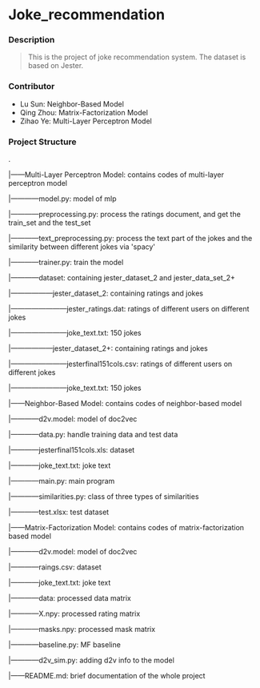 # Joke_recommendation

### Description

>  This is the project of joke recommendation system. The dataset is based on Jester.

### Contributor

- Lu Sun: Neighbor-Based Model
- Qing Zhou: Matrix-Factorization Model
- Zihao Ye: Multi-Layer Perceptron Model

### Project Structure

.

|——Multi-Layer Perceptron Model: contains codes of multi-layer perceptron model 

|————model.py: model of mlp

|————preprocessing.py: process the ratings document, and get the train_set and the test_set

|————text_preprocessing.py: process the text part of the jokes and the similarity between different jokes via 'spacy'

|————trainer.py: train the model

|————dataset: containing jester_dataset_2 and jester_data_set_2+

|——————jester_dataset_2: containing ratings and jokes

|————————jester_ratings.dat: ratings of different users on different jokes

|————————joke_text.txt: 150 jokes

|——————jester_dataset_2+: containing ratings and jokes

|————————jesterfinal151cols.csv: ratings of different users on different jokes

|————————joke_text.txt: 150 jokes

|——Neighbor-Based Model: contains codes of neighbor-based model 

|————d2v.model: model of doc2vec

|————data.py: handle training data and test data

|————jesterfinal151cols.xls: dataset

|————joke_text.txt: joke text

|————main.py: main program

|————similarities.py: class of three types of similarities

|————test.xlsx: test dataset

|——Matrix-Factorization Model: contains codes of matrix-factorization based model

|————d2v.model: model of doc2vec

|————raings.csv: dataset

|————joke_text.txt: joke text

|————data: processed data matrix

|————X.npy: processed rating matrix

|————masks.npy: processed mask matrix

|————baseline.py: MF baseline

|————d2v_sim.py: adding d2v info to the model

|——README.md: brief documentation of the whole project
